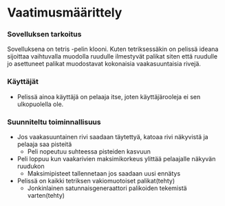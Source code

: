 # Vaatimusmäärittely

### Sovelluksen tarkoitus
Sovelluksena on tetris -pelin klooni. Kuten tetriksessäkin on pelissä ideana sijoittaa vaihtuvalla muodolla ruudulle ilmestyvät palikat siten että ruudulle jo asettuneet palikat muodostavat kokonaisia vaakasuuntaisia rivejä. 

### Käyttäjät
 - Pelissä ainoa käyttäjä on pelaaja itse, joten käyttäjärooleja ei sen ulkopuolella ole.

### Suunniteltu toiminnallisuus

 - Jos vaakasuuntainen rivi saadaan täytettyä, katoaa rivi näkyvistä ja pelaaja saa pisteitä
	- Peli nopeutuu suhteessa pisteiden kasvuun
 - Peli loppuu kun vaakarivien maksimikorkeus ylittää pelaajalle näkyvän ruudukon
	- Maksimipisteet tallennetaan jos saadaan uusi ennätys
 - Pelissä on kaikki tetriksen vakiomuotoiset palikat(tehty)
	- Jonkinlainen satunnaisgeneraattori palikoiden tekemistä varten(tehty)
